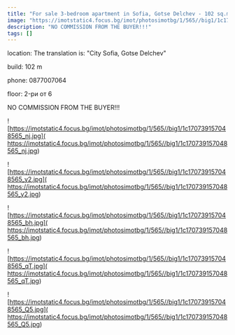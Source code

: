 ```yaml
---
title: "For sale 3-bedroom apartment in Sofia, Gotse Delchev - 102 sq.m / 193000 EUR :: imot.bg Advertisement"
image: "https://imotstatic4.focus.bg/imot/photosimotbg/1/565//big1/1c170739157048565_z4.jpg"
description: "NO COMMISSION FROM THE BUYER!!!"
tags: []
---
```


location: The translation is: "City Sofia, Gotse Delchev"

build: 102 m

phone: 0877007064

floor: 2-ри от 6

NO COMMISSION FROM THE BUYER!!!


![https://imotstatic4.focus.bg/imot/photosimotbg/1/565//big1/1c170739157048565_nj.jpg]( https://imotstatic4.focus.bg/imot/photosimotbg/1/565//big1/1c170739157048565_nj.jpg)


![https://imotstatic4.focus.bg/imot/photosimotbg/1/565//big1/1c170739157048565_y2.jpg]( https://imotstatic4.focus.bg/imot/photosimotbg/1/565//big1/1c170739157048565_y2.jpg)


![https://imotstatic4.focus.bg/imot/photosimotbg/1/565//big1/1c170739157048565_bh.jpg]( https://imotstatic4.focus.bg/imot/photosimotbg/1/565//big1/1c170739157048565_bh.jpg)


![https://imotstatic4.focus.bg/imot/photosimotbg/1/565//big1/1c170739157048565_qT.jpg]( https://imotstatic4.focus.bg/imot/photosimotbg/1/565//big1/1c170739157048565_qT.jpg)


![https://imotstatic4.focus.bg/imot/photosimotbg/1/565//big1/1c170739157048565_Q5.jpg]( https://imotstatic4.focus.bg/imot/photosimotbg/1/565//big1/1c170739157048565_Q5.jpg)


